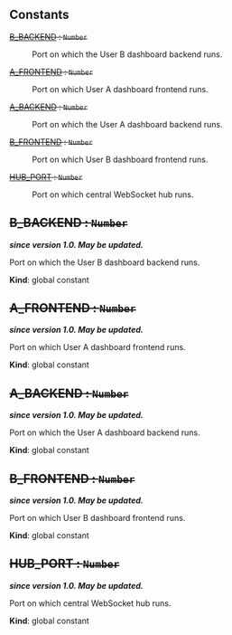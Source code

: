 ## Constants

<dl>
<dt><del><a href="#B_BACKEND">B_BACKEND</a> : <code>Number</code></del></dt>
<dd><p>Port on which the User B dashboard backend runs.</p>
</dd>
<dt><del><a href="#A_FRONTEND">A_FRONTEND</a> : <code>Number</code></del></dt>
<dd><p>Port on which User A dashboard frontend runs.</p>
</dd>
<dt><del><a href="#A_BACKEND">A_BACKEND</a> : <code>Number</code></del></dt>
<dd><p>Port on which the User A dashboard backend runs.</p>
</dd>
<dt><del><a href="#B_FRONTEND">B_FRONTEND</a> : <code>Number</code></del></dt>
<dd><p>Port on which User B dashboard frontend runs.</p>
</dd>
<dt><del><a href="#HUB_PORT">HUB_PORT</a> : <code>Number</code></del></dt>
<dd><p>Port on which central WebSocket hub runs.</p>
</dd>
</dl>

<a name="B_BACKEND"></a>

## ~~B\_BACKEND : <code>Number</code>~~
***since version 1.0. May be updated.***

Port on which the User B dashboard backend runs.

**Kind**: global constant  
<a name="A_FRONTEND"></a>

## ~~A\_FRONTEND : <code>Number</code>~~
***since version 1.0. May be updated.***

Port on which User A dashboard frontend runs.

**Kind**: global constant  
<a name="A_BACKEND"></a>

## ~~A\_BACKEND : <code>Number</code>~~
***since version 1.0. May be updated.***

Port on which the User A dashboard backend runs.

**Kind**: global constant  
<a name="B_FRONTEND"></a>

## ~~B\_FRONTEND : <code>Number</code>~~
***since version 1.0. May be updated.***

Port on which User B dashboard frontend runs.

**Kind**: global constant  
<a name="HUB_PORT"></a>

## ~~HUB\_PORT : <code>Number</code>~~
***since version 1.0. May be updated.***

Port on which central WebSocket hub runs.

**Kind**: global constant  
